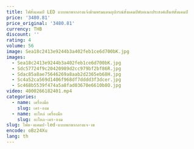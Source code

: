 ```yaml
---
title: ไฟตั้งแคมป์ LED แบบพกพากลางแจ้งข้ามพรมแดนอุปกรณ์ตั้งแคมป์พับอเนกประสงค์เต็นท์ตั้งแคมป์
price: '3480.81'
price_original: '3480.81'
currency: THB
discount: ''
rating: 4
volume: 56
image: Sea18c2413e9244b3a402feb1ce6d700bK.jpg
images:
  - Sea18c2413e9244b3a402feb1ce6d700bK.jpg
  - Sdc57724f9c20420989d2cc979bf2bf86R.jpg
  - Sdac85a8ae75646269a8aab2d2365eb68H.jpg
  - Sc4a52ca569d1406f968df7dddd3f3dcer.jpg
  - Sc468b5539f474a5a8fad03670e6610b8O.jpg
video: 4000266182401.mp4
categories:
  - name: เครื่องมือ
    slug: เคร-องม
  - name: อะไหล่ เครื่องมือ
    slug: อะไหล-เคร-องม
slug: ไฟต-งแคมป-led-แบบพกพากลางแจ-งข
encode: oBz24Xu
lang: th
---
```

  